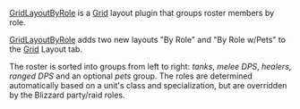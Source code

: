 [GridLayoutByRole][] is a [Grid][] layout plugin that groups roster members by role.

[GridLayoutByRole][] adds two new layouts "By Role" and "By Role w/Pets" to the [Grid][] Layout tab.

The roster is sorted into groups from left to right: _tanks_, _melee DPS_, _healers_, _ranged DPS_ and an optional _pets_ group.  The roles are determined automatically based on a unit's class and specialization, but are overridden by the Blizzard party/raid roles.

  [Grid]: http://www.curse.com/addons/wow/grid
  [GridLayoutByRole]: http://www.curse.com/addons/wow/grid-layout-by-role
